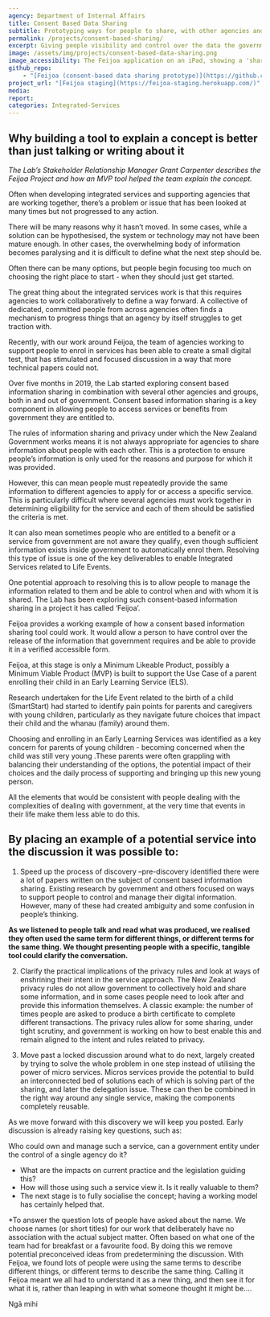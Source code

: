 ```yaml
---
agency: Department of Internal Affairs
title: Consent Based Data Sharing
subtitle: Prototyping ways for people to share, with other agencies and organisations, government information or data that relates to them.
permalink: /projects/consent-based-sharing/
excerpt: Giving people visibility and control over the data the government has about them.
image: /assets/img/projects/consent-based-data-sharing.png
image_accessibility: The Feijoa application on an iPad, showing a 'share' button for a birth record.
github_repo:
    - "[Feijoa (consent-based data sharing prototype)](https://github.com/ServiceInnovationLab/feijoa)"
project_url: "[Feijoa staging](https://feijoa-staging.herokuapp.com/)"
media:
report:
categories: Integrated-Services
---
```


## Why building a tool to explain a concept is better than just talking or writing about it

*The Lab’s Stakeholder Relationship Manager Grant Carpenter describes the Feijoa Project and how an MVP tool helped the team explain the concept.*

Often when developing integrated services and supporting agencies that are working together, there’s a problem or issue that has been looked at many times but not progressed to any action.

There will be many reasons why it hasn’t moved. In some cases, while a solution can be hypothesised, the system or technology may not have been mature enough. In other cases, the overwhelming body of information becomes paralysing and it is difficult to define what the next step should be.

Often there can be many options, but people begin focusing too much on choosing the right place to start - when they should just get started.

The great thing about the integrated services work is that this requires agencies to work collaboratively to define a way forward. A collective of dedicated, committed people from across agencies often finds a mechanism to progress things that an agency by itself struggles to get traction with.

Recently, with our work around Feijoa, the team of agencies working to support people to enrol in services has been able to create a small digital test, that has stimulated and focused discussion in a way that more technical papers could not.

Over five months in 2019,  the Lab started exploring consent based information sharing in combination with several other agencies and groups, both in and out of government. Consent based information sharing is a key component in allowing people to access services or benefits from government they are entitled to.

The rules of information sharing and privacy under which the New Zealand Government works means it is not always appropriate for agencies to share information about people with each other. This is a protection to ensure people’s information is only used for the reasons and purpose for which it was provided.

However, this can mean people must repeatedly provide the same information to different agencies to apply for or access a specific service. This is particularly difficult where several agencies must work together in determining eligibility for the service and each of them should be satisfied the criteria is met.

It can also mean sometimes people who are entitled to a benefit or a service from government are not aware they qualify, even though sufficient information exists inside government to automatically enrol them. Resolving this type of issue is one of the key deliverables to enable Integrated Services related to Life Events.

One potential approach to resolving this is to allow people to manage the information related to them and be able to control when and with whom it is shared. The Lab has been exploring such consent-based information sharing in a project it has called ‘Feijoa’.

Feijoa provides a working example of how a consent based information sharing tool could work. It would allow a person to have control over the release of the information that government requires and be able to provide it in a verified accessible form.

Feijoa, at this stage is only a Minimum Likeable Product, possibly a Minimum Viable Product (MVP) is built to support the Use Case of a parent enrolling their child in an Early Learning Service (ELS).

Research undertaken for the Life Event related to the birth of a child (SmartStart) had started to identify pain points for parents and caregivers with young children, particularly as they navigate future choices that impact their child and the whanau (family) around them.

Choosing and enrolling in an Early Learning Services was identified as a key concern for parents of young children -  becoming concerned when the child was still very young .These parents were often grappling with balancing their understanding of the options, the potential impact of their choices and the daily process of supporting and bringing up this new young person.

All the elements that would be consistent with people dealing with the complexities of dealing with government, at the very time that events in their life make them less able to do this.

## By placing an example of a potential service into the discussion it was possible to:

1. Speed up the process of discovery –pre-discovery identified there were a lot of papers written on the subject of consent based information sharing. Existing research by government and others focused on ways to support people to control and manage their digital information. However, many of these had created ambiguity and some confusion in people’s thinking.

**As we listened to people talk and read what was produced, we realised they often used the same term for different things, or different terms for the same thing. We thought presenting people with a specific, tangible tool could clarify the conversation.**

2. Clarify the practical implications of the privacy rules and look at ways of enshrining their intent in the service approach. The New Zealand privacy rules do not allow government to collectively hold and share some information, and in some cases people need to look after and provide this information themselves. A classic example: the number of times people are asked to produce a birth certificate to complete different transactions. The privacy rules allow for some sharing, under tight scrutiny, and government is working on how to best enable this and remain aligned to the intent and rules related to privacy.

3. Move past a locked discussion around what to do next, largely created by trying to solve the whole problem in one step instead of utilising the power of micro services. Micros services provide the potential to build an interconnected bed of solutions each of which is solving part of the sharing, and later the delegation issue. These can then be combined in the right way around any single service, making the components completely reusable.

As we move forward with this discovery we will keep you posted. Early discussion is already raising key questions, such as:

Who could own and manage such a service, can a government entity under the control of a single agency do it?

- What are the impacts on current practice and the legislation guiding this?
- How will those using such a service view it. Is it really valuable to them?
- The next stage is to fully socialise the concept; having a working model has certainly helped that.

*To answer the question lots of people have asked about the name. We choose names (or short titles) for our work that deliberately have no association with the actual subject matter. Often based on what one of the team had for breakfast or a favourite food. By doing this we remove potential preconceived ideas from predetermining the discussion. With Feijoa, we found lots of people were using the same terms to describe different things, or different terms to describe the same thing. Calling it Feijoa meant we all had to understand it as a new thing, and then see it for what it is, rather than leaping in with what someone thought it might be….

Ngā mihi
